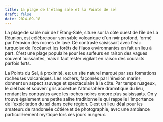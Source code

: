 ```yaml
---
title: La plage de l’étang salé et la Pointe de sel
draft: false
date: 2024-09-18
---
```

La plage de sable noir de l'Étang-Salé, située sur la côte ouest de l'île de La Réunion, est célèbre pour son sable volcanique d'un noir profond, formé par l'érosion des roches de lave. Ce contraste saisissant avec l'eau turquoise de l'océan et les forêts de filaos environnantes en fait un lieu à part. C'est une plage populaire pour les surfeurs en raison des vagues souvent puissantes, mais il faut rester vigilant en raison des courants parfois forts.



La Pointe du Sel, à proximité, est un site naturel marqué par ses formations rocheuses volcaniques. Les rochers, façonnés par l'érosion marine, donnent un aspect sauvage et spectaculaire à la côte. Par temps nuageux, le ciel bas et souvent gris accentue l'atmosphère dramatique du lieu, rendant les contrastes avec les roches noires encore plus saisissants. On y trouve également une petite saline traditionnelle qui rappelle l'importance de l'exploitation du sel dans cette région. C'est un lieu idéal pour les amateurs de randonnée côtière et de photographie, avec une ambiance particulièrement mystique lors des jours nuageux.
